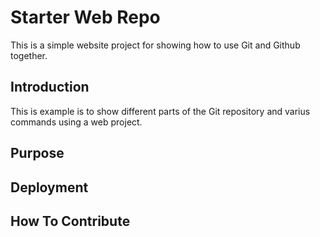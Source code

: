 # Starter Web Repo

This is a simple website project for 
showing how to use Git and Github together.

## Introduction

This is example is to show different parts
of the Git repository and varius commands 
using a web project.

## Purpose

## Deployment

## How To Contribute